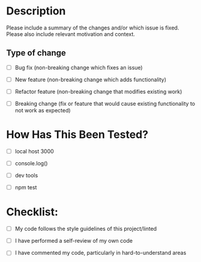 # Description

Please include a summary of the changes and/or which issue is fixed. Please also include relevant
motivation and context.


## Type of change

- [ ] Bug fix (non-breaking change which fixes an issue)
- [ ] New feature (non-breaking change which adds functionality)
- [ ] Refactor feature (non-breaking change that modifies existing work)
- [ ] Breaking change (fix or feature that would cause existing functionality to not work as expected)


# How Has This Been Tested?

- [ ] local host 3000
- [ ] console.log()
- [ ] dev tools
- [ ] npm test


# Checklist:

- [ ] My code follows the style guidelines of this project/linted
- [ ] I have performed a self-review of my own code
- [ ] I have commented my code, particularly in hard-to-understand areas

